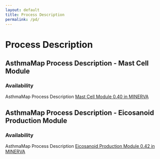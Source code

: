 ```yaml
---
layout: default
title: Process Description
permalink: /pd/
---
```


# Process Description

## AsthmaMap Process Description - Mast Cell Module

### Availability 

AsthmaMap Process Description [Mast Cell Module 0.40 in MINERVA](http://asthma.uni.lu/minerva/index.xhtml?id=mast_cell&x=11680&y=2300&zoom=6)

## AsthmaMap Process Description - Eicosanoid Production Module

### Availability 

AsthmaMap Process Description [Eicosanoid Production Module 0.42 in MINERVA](http://asthma.uni.lu/minerva/index.xhtml?id=AA_V42_SBGN&x=2050&y=1050&zoom=4)
